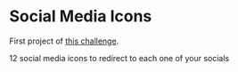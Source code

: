 # Social Media Icons

First project of [this challenge](https://github.com/Rekuiem84/personal-challenges).

12 social media icons to redirect to each one of your socials
